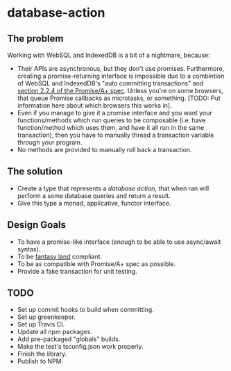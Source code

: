 # database-action

## The problem

Working with WebSQL and IndexedDB is a bit of a nightmare, because:
    
* Their APIs are asynchronous, but they don't use promises. Furthermore, creating a promise-returning interface is impossible due to a combintion of WebSQL and IndexedDB's "auto committing transactions" and [section 2.2.4 of the Promise/A+ spec][promise-violation]. Unless you're on some browsers, that queue Promise callbacks as microtasks, or something. [TODO: Put information here about which browsers this works in].
* Even if you manage to give it a promise interface and you want your functions/methods which run queries to be composable (i.e. have function/method which uses them, and have it all run in the same transaction), then you have to manually thread a transaction variable through your program.
* No methods are provided to manually roll back a transaction.

## The solution

* Create a type that represents a _database action_, that when ran will perform a some database queries and return a result.
* Give this type a monad, applicative, functor interface.


## Design Goals

* To have a promise-like interface (enough to be able to use async/await syntax).
* To be [fantasy land][fantasy-land] compliant.
* To be as compatible with Promise/A+ spec as possible.
* Provide a fake transaction for unit testing.

## TODO

* Set up commit hooks to build when committing.
* Set up greenkeeper.
* Set up Travis CI.
* Update all npm packages.
* Add pre-packaged "globals" builds.
* Make the test's tsconfig.json work properly.
* Finish the library.
* Publish to NPM.

[promise-violation]: https://promisesaplus.com/#point-34
[fantasy-land]: https://github.com/fantasyland/fantasy-land